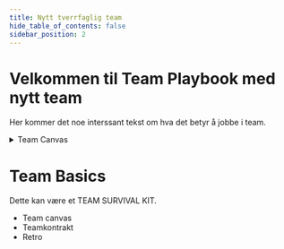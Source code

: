 ```yaml
---
title: Nytt tverrfaglig team
hide_table_of_contents: false
sidebar_position: 2
---
```



# Velkommen til Team Playbook med nytt team

Her kommer det noe interssant tekst om hva det betyr å jobbe i team. 



<details><summary>Team Canvas</summary>
<p>

Informasjon om Team Canvas her. 

[Finn tips til gjennomføring her](./toolbox/team-canvas.md)

</p>
</details>

# Team Basics

Dette kan være et TEAM SURVIVAL KIT. 

- Team canvas
- Teamkontrakt
- Retro

